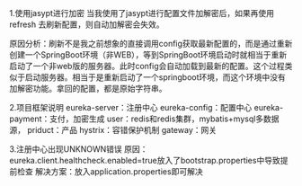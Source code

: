 1.使用jasypt进行加密
当我使用了jasypt进行配置文件加解密后，如果再使用refresh 去刷新配置，则自动加解密会失效。

原因分析：刷新不是我之前想象的直接调用config获取最新配置的，而是通过重新创建一个SpringBoot环境（非WEB），等到SpringBoot环境启动时就相当于重新启动了一个非web版的服务器。此时config会自动加载到最新的配置。这个过程类似于启动服务器。相当于是重新启动了一个springboot环境，而这个环境中没有加解密功能。拿回的配置，都是原始字符串。

2.项目框架说明
eureka-server：注册中心
eureka-config：配置中心
eureka-payment：支付，加密生成
user：redis和redis集群，mybatis+mysql多数据源，
priduct：产品
hystrix：容错保护机制
gateway：网关

3.注册中心出现UNKNOWN错误
原因：eureka.client.healthcheck.enabled=true放入了bootstrap.properties中导致提前检查
解决方案：放入application.properties即可解决
